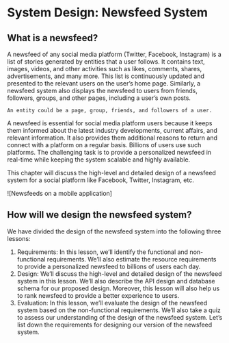 # System Design: Newsfeed System

## What is a newsfeed?
A newsfeed of any social media platform (Twitter, Facebook, Instagram) is a list of stories generated by entities that a user follows. It contains text, images, videos, and other activities such as likes, comments, shares, advertisements, and many more. This list is continuously updated and presented to the relevant users on the user’s home page. Similarly, a newsfeed system also displays the newsfeed to users from friends, followers, groups, and other pages, including a user’s own posts.
```
An entity could be a page, group, friends, and followers of a user.
```

A newsfeed is essential for social media platform users because it keeps them informed about the latest industry developments, current affairs, and relevant information. It also provides them additional reasons to return and connect with a platform on a regular basis. Billions of users use such platforms. The challenging task is to provide a personalized newsfeed in real-time while keeping the system scalable and highly available.

This chapter will discuss the high-level and detailed design of a newsfeed system for a social platform like Facebook, Twitter, Instagram, etc.

![Newsfeeds on a mobile application]

## How will we design the newsfeed system?
We have divided the design of the newsfeed system into the following three lessons:

1. Requirements: In this lesson, we’ll identify the functional and non-functional requirements. We’ll also estimate the resource requirements to provide a personalized newsfeed to billions of users each day.
2. Design: We’ll discuss the high-level and detailed design of the newsfeed system in this lesson. We’ll also describe the API design and database schema for our proposed design. Moreover, this lesson will also help us to rank newsfeed to provide a better experience to users.
3. Evaluation: In this lesson, we’ll evaluate the design of the newsfeed system based on the non-functional requirements. We’ll also take a quiz to assess our understanding of the design of the newsfeed system.
Let’s list down the requirements for designing our version of the newsfeed system.

